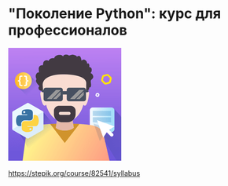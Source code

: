 # "Поколение Python": курс для профессионалов

![](Data/logo.png)

https://stepik.org/course/82541/syllabus
